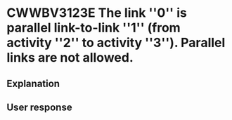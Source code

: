 # CWWBV3123E The link ''0'' is parallel link-to-link ''1'' (from activity ''2'' to activity ''3''). Parallel links are not allowed.

## Explanation

## User response
